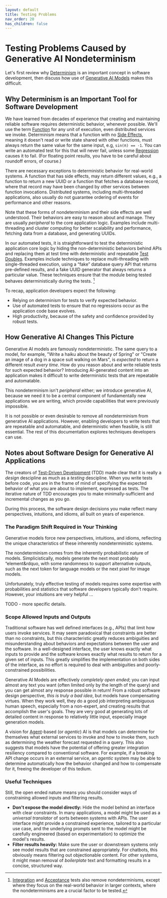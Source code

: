 ```yaml
---
layout: default
title: Testing Problems
nav_order: 20
has_children: false
---
```


# Testing Problems Caused by Generative AI Nondeterminism 

Let's first review why [Determinism]({{site.baseurl}}/glossary/#determinism) is an important concept in software development, then discuss how use of [Generative AI Models](#generative-ai-model) makes this difficult.

## Why Determinism is an Important Tool for Software Development

We have learned from decades of experience that creating and maintaining reliable software requires deterministic behavior, whenever possible. We'll use the term [Function]({{site.baseurl}}/glossary/#function) for any unit of execution, even distributed services we invoke. Determinism means that a function with no [Side Effects]({{site.baseurl}}/glossary/#side-effect), meaning it doesn't read or write state shared with other functions, must always return the same value for the same input, e.g, `sin(π) == -1`. You can write an automated test for this that will never fail, unless some [Regression]({{site.baseurl}}/glossary/#regression) causes it to fail. (For floating point results, you have to be careful about roundoff errors, of course.)

There are necessary exceptions to deterministic behavior for real-world systems. A function that has side effects, may return different values, e.g., a function to return a new UUID or a function that fetches a database record, where that record may have been changed by other services between function invocations. Distributed systems, including multi-threaded applications, also usually do not guarantee ordering of events for performance and other reasons. 

Note that these forms of nondeterminism and their side effects are well understood. Their behaviors are easy to reason about and manage. They are usually _peripheral_ to the core application logic. Examples include multi-threading and cluster computing for better scalability and performance, fetching data from a database, and generating UUIDs. 

In our automated tests, it is straightforward to test the deterministic application core logic by hiding the non-deterministic behaviors behind APIs and replacing them at test time with deterministic and repeatable [Test Doubles]({{site.baseurl}}/glossary/#test-double). Examples include techniques to replace multi-threading with single-threaded execution, using a &ldquo;fake&rdquo; database query API that returns pre-defined results, and a fake UUID generator that always returns a particular value. These techniques ensure that the module being tested behaves deterministically during the tests. [^1]

To recap, application developers expect the following:

* Relying on determinism for tests to verify expected behavior.
* Use of automated tests to ensure that no regressions occur as the application code base evolves.
* High productivity, because of the safety and confidence provided by robust tests.

## How Generative AI Changes This Picture

Generative AI models are famously nondeterministic. The same query to a model, for example, "Write a haiku about the beauty of Spring" or "Create an image of a dog in a space suit walking on Mars", is _expected_ to return a different result _every time_. How do you reason about and write reliable tests for such expected behavior? Introducing AI-generated content into an application makes it difficult to write deterministic tests that are repeatable and automatable. 

This nondeterminism isn't _peripheral_ either; we introduce generative AI, because we need it to be a central component of fundamentally new applications we are writing, which provide capabilities that were previously impossible.

It is not possible or even desirable to remove all nondeterminism from generative AI applications. However, enabling developers to write tests that are repeatable and automatable, and deterministic when feasible, is still essential. The rest of this documentation explores techniques developers can use.

[^1]: [Integration]({{site.baseurl}}/glossary/#integration-test) and [Acceptance]({{site.baseurl}}/glossary/#acceptance-test) tests also remove nondeterminisms, except where they focus on the real-world behavior in larger contexts, where the nondeterminisms are a crucial factor to be tested.

## Notes about Software Design for Generative AI Applications

The creators of [Test-Driven Development]({{site.baseurl}}/glossary/#test-driven-development) (TDD) made clear that it is really a _design_ descipline as much as a _testing_ descipline. When you write tests before code, you are in the frame of mind of specifying the expected behavior of what you are about to implement, expressed as tests. The iterative nature of TDD encourages you to make minimally-sufficient and incremental changes as you go.

During this process, the software design decisions you make reflect many perspectives, intuitions, and idioms, all built on years of experience. 

### The Paradigm Shift Required in Your Thinking 

Generative models force new perspectives, intuitions, and idioms, reflecting the unique characteristics of these inherently nondeterministic systems. 

The nondeterminism comes from the inherently probabilistic nature of models. Simplicistically, models generate the next most probably &ldquo;element&rdquo, with some randomness to support alternative outputs, such as the next token for language models or the next pixel for image models.

Unfortunately, truly effective testing of models requires some expertise with probabilities and statistics that software developers typically don't require. However, your intuitions are very helpful ...

TODO - more specific details.

### Scope Allowed Inputs and Outputs

Traditional software has well defined interfaces (e.g., APIs) that limit how users invoke services. It may seem paradoxical that constraints are better than no constraints, but this characteristic greatly reduces ambiguities and misunderstanding about behaviors and expectations between the user and the software. In a well-designed interface, the user knows exactly what inputs to provide and the software knows exactly what results to return for a given set of inputs. This greatly simplifies the implementation on both sides of the interface, as no effort is required to deal with ambiguities and poorly-constrained possibilities.

Generative AI Models are effectively _completely open ended_; you can input almost any text you want (often limited only by the length of the query) and you can get almost any response possible in return! From a robust software design perspective, _this is truly a bad idea_, but models have compensating virtues. When they work well, they do a good job interpreting ambiguous human speech, especially from a non-expert, and creating results that accomplish the user's goals. They are very good at generating lots of detailed content in response to relatively little input, especially image generation models.

A vision for [Agent]({{site.baseurl}}/glossary/#agent)-based (or _agentic_) AI is that models can determine for themselves what external services to invoke and how to invoke them, such as determining the weather forecast requested in a query. This also suggests that models have the potential of offering greater integration resiliency compared to conventional software. For example, if a breaking API change occurs in an external service, an _agentic_ system may be able to determine automatically how the behavior changed and how to compensate for it, freeing the developer of this tedium.

### Useful Techniques

Still, the open ended nature means you should consider ways of constraining allowed inputs and filtering results. 

* **Don't expose the model directly:** Hide the model behind an interface with clear constraints. In many applications, a model might be used as a _universal translator_ of sorts between systems with APIs. The user interface might provide a constrained experience, tailored to a particular use case, and the underlying prompts sent to the model might be carefully engineered (based on experimentation) to optimize the model's results.
* **Filter results heavily:** Make sure the user or downstream systems only see model results that are constrained appropriately. For chatbots, this obviously means filtering out objectionable content. For other systems, it might mean removal of _boilerplate_ text and formatting results in a concise, structured way.
